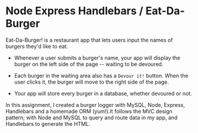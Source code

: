 # Node Express Handlebars / Eat-Da-Burger

Eat-Da-Burger! is a restaurant app that lets users input the names of burgers they'd like to eat.

* Whenever a user submits a burger's name, your app will display the burger on the left side of the page -- waiting to be devoured.

* Each burger in the waiting area also has a `Devour it!` button. When the user clicks it, the burger will move to the right side of the page.

* Your app will store every burger in a database, whether devoured or not.

In this assignment, I created a burger logger with MySQL, Node, Express, Handlebars and a homemade ORM (yum!).It follows the MVC design pattern; with Node and MySQL to query and route data in my app, and Handlebars to generate the HTML.
